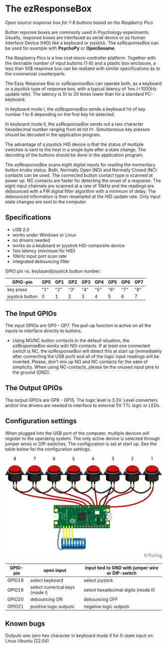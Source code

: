 # The ezResponseBox
*Open source response box for 1-8 buttons based on the Raspberry Pico*

Button reponse boxes are commonly used in Psychology experiments. Usually, response boxes are interfaced as serial device or as Human Interface Device (HID) like a keyboard or joystick. The *ezResponseBox* can be used for example with **PsychoPy** or **OpenSesame**.

The Raspberry Pico is a low cost micro-controller platform. Together with the desirable number of input buttons (1-8) and a plastic box enclosure, a less than 50$ response box can be realized with similar specifications as to the commercial counterparts.

The Easy Response Box or *ezResponseBox* can operate both, as a keyboard or a joystick type of response box, with a typical latency of 1ms (=1000Hz update rate). The latency is 10 to 20 times lower than for a standard PC-keyboard.

In keyboard mode I, the *ezResponseBox* sends a keyboard hit of key number 1 to 8 depending on the first key hit detected.

In keyboard mode II, the *ezResponseBox* sends out a two character hexadecimal number ranging from `00` tot `FF`. Simultaneous key presses should be decoded in the application program.

The advantage of a joystick HID device is that the status of multiple switches is sent to the host in a single byte after a state change. The decoding of the buttons should be done in the application program.

The *ezResponseBox* scans eight digital inputs for reading the momentary button knobs status. Both, Normally Open (NO) and Normally Closed (NC) contacts can be used. The connected button contact type is scanned at power up. NC contacts are faster for detecting the onset of a response. The eight input channels are scanned at a rate of 10kHz and the readings are debounced with a FIR digital filter algorithm with a minimum of delay. The debounced information is then resampled at the HID update rate. Only input state changes are sent to the computer.

## Specifications
- USB 2.0
- works under Windows or Linux
- no drivers needed 
- works as a keyboard or joystick HID-composite device
- 1ms latency (minimum for HID)
- 10kHz input port scan rate
- integrated debouncing filter

GPIO pin vs. keyboard/joystick button number:

GPIO-pin | GP0 | GP1 | GP2 | GP3 | GP4 | GP5 | GP6 | GP7
-------- | --- | --- | --- | --- | --- | --- | --- | ---
key press | "1" | "2" | "3" | "4" | "5" | "6" | "7" | "8"
joystick button | 0 | 1 | 2 | 3 | 4 | 5 | 6 | 7 

## The Input GPIOs
The input GPIOs are GP0 - GP7. The pull-up function is active on all the inputs to interface directly to buttons.

- Using NO/NC button contacts
In the default situation, the *ezResponseBox* works with NO-contacts. If at least one connected switch is NC, the *ezResponseBox* will detect this at start up (immediately after connecting the USB port) and all of the logic input readings will be inverted. Please, don't mix up NO and NC contacts for the sake of simplicity. When using NC-contacts, please tie the unused input pins to the ground (GND).

## The Output GPIOs
The output GPIOs are GP8 - GP15. The logic level is 3.3V. Level converters and/or line drivers are needed to interface to external 5V TTL logic or LEDs.

## Configuration settings
When plugged into the  USB port of the computer, multiple devices will register to the operating system. The only active device is selected through jumper wires or DIP-switches. The configuration is set at start up. See the table below for the configuration settings.

![ezResponseBox_bb.png](ezResponseBox_bb.png "wiring diagram")

GPIO-pin  | open input | input tied to GND with jumper wire or DIP-switch
--------- | ---------- | ------------------------------------------------
GPIO18 | select keyboard | select joystick
GPIO19 | select numerical keys (mode I) | select hexadecimal digits (mode II)
GPIO20 | debouncing ON | debouncing OFF
GPIO21 | positive logic outputs | negative logic outputs

## Known bugs
Outputs one zero hex character in keyboard mode II for 0-state input on Linux Ubuntu (22.04)

